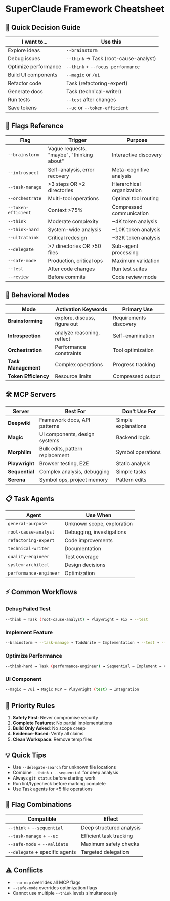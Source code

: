 # SuperClaude Framework Cheatsheet

## 🚀 Quick Decision Guide
| I want to... | Use this |
|-------------|----------|
| Explore ideas | `--brainstorm` |
| Debug issues | `--think` → Task (root-cause-analyst) |
| Optimize performance | `--think` + `--focus performance` |
| Build UI components | `--magic` or `/ui` |
| Refactor code | Task (refactoring-expert) |
| Generate docs | Task (technical-writer) |
| Run tests | `--test` after changes |
| Save tokens | `--uc` or `--token-efficient` |

## 🎯 Flags Reference
| Flag | Trigger | Purpose |
|------|---------|---------|
| `--brainstorm` | Vague requests, "maybe", "thinking about" | Interactive discovery |
| `--introspect` | Self-analysis, error recovery | Meta-cognitive analysis |
| `--task-manage` | >3 steps OR >2 directories | Hierarchical organization |
| `--orchestrate` | Multi-tool operations | Optimal tool routing |
| `--token-efficient` | Context >75% | Compressed communication |
| `--think` | Moderate complexity | ~4K token analysis |
| `--think-hard` | System-wide analysis | ~10K token analysis |
| `--ultrathink` | Critical redesign | ~32K token analysis |
| `--delegate` | >7 directories OR >50 files | Sub-agent processing |
| `--safe-mode` | Production, critical ops | Maximum validation |
| `--test` | After code changes | Run test suites |
| `--review` | Before commits | Code review mode |

## 🔄 Behavioral Modes
| Mode | Activation Keywords | Primary Use |
|------|-------------------|-------------|
| **Brainstorming** | explore, discuss, figure out | Requirements discovery |
| **Introspection** | analyze reasoning, reflect | Self-examination |
| **Orchestration** | Performance constraints | Tool optimization |
| **Task Management** | Complex operations | Progress tracking |
| **Token Efficiency** | Resource limits | Compressed output |

## 🛠️ MCP Servers
| Server | Best For | Don't Use For |
|--------|----------|---------------|
| **Deepwiki** | Framework docs, API patterns | Simple explanations |
| **Magic** | UI components, design systems | Backend logic |
| **Morphllm** | Bulk edits, pattern replacement | Symbol operations |
| **Playwright** | Browser testing, E2E | Static analysis |
| **Sequential** | Complex analysis, debugging | Simple tasks |
| **Serena** | Symbol ops, project memory | Pattern edits |

## 📋 Task Agents
| Agent | Use When |
|-------|----------|
| `general-purpose` | Unknown scope, exploration |
| `root-cause-analyst` | Debugging, investigations |
| `refactoring-expert` | Code improvements |
| `technical-writer` | Documentation |
| `quality-engineer` | Test coverage |
| `system-architect` | Design decisions |
| `performance-engineer` | Optimization |

## ⚡ Common Workflows

### Debug Failed Test
```bash
--think → Task (root-cause-analyst) → Playwright → Fix → --test
```

### Implement Feature
```bash
--brainstorm → --task-manage → TodoWrite → Implementation → --test → --review
```

### Optimize Performance
```bash
--think-hard → Task (performance-engineer) → Sequential → Implement → Validate
```

### UI Component
```bash
--magic → /ui → Magic MCP → Playwright (test) → Integration
```

## 🔴 Priority Rules
1. **Safety First**: Never compromise security
2. **Complete Features**: No partial implementations
3. **Build Only Asked**: No scope creep
4. **Evidence-Based**: Verify all claims
5. **Clean Workspace**: Remove temp files

## 💡 Quick Tips
- Use `--delegate-search` for unknown file locations
- Combine `--think` + `--sequential` for deep analysis
- Always `git status` before starting work
- Run lint/typecheck before marking complete
- Use Task agents for >5 file operations

## 🔗 Flag Combinations
| Compatible | Effect |
|------------|--------|
| `--think` + `--sequential` | Deep structured analysis |
| `--task-manage` + `--uc` | Efficient task tracking |
| `--safe-mode` + `--validate` | Maximum safety checks |
| `--delegate` + specific agents | Targeted delegation |

## ⚠️ Conflicts
- `--no-mcp` overrides all MCP flags
- `--safe-mode` overrides optimization flags
- Cannot use multiple `--think` levels simultaneously